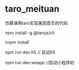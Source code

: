 # taro_meituan
仿慕课用taro实现美团首页的代码


npm install -g @tarojs/cli

cnpm install

npm run dev:h5    // 启动h5


npm run dev:weapp //启动小程序的 
